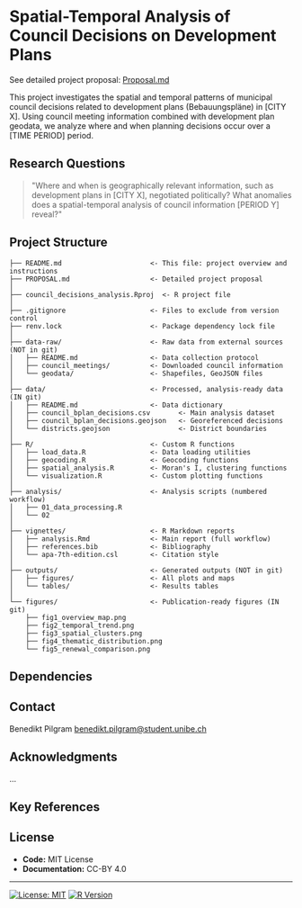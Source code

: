 # Spatial-Temporal Analysis of Council Decisions on Development Plans

See detailed project proposal: [Proposal.md](Proposal.md)

This project investigates the spatial and temporal patterns of municipal council decisions related to development plans (Bebauungspläne) in [CITY X]. Using council meeting information combined with development plan geodata, we analyze where and when planning decisions occur over a [TIME PERIOD] period.

## Research Questions

> "Where and when is geographically relevant information, such as development plans in [CITY X], negotiated politically? What anomalies does a spatial-temporal analysis of council information [PERIOD Y] reveal?"

## Project Structure

```
├── README.md                      <- This file: project overview and instructions
├── PROPOSAL.md                    <- Detailed project proposal
│
├── council_decisions_analysis.Rproj  <- R project file
│
├── .gitignore                     <- Files to exclude from version control
├── renv.lock                      <- Package dependency lock file
│
├── data-raw/                      <- Raw data from external sources (NOT in git)
│   ├── README.md                  <- Data collection protocol
│   ├── council_meetings/          <- Downloaded council information
│   └── geodata/                   <- Shapefiles, GeoJSON files
│
├── data/                          <- Processed, analysis-ready data (IN git)
│   ├── README.md                  <- Data dictionary
│   ├── council_bplan_decisions.csv       <- Main analysis dataset
│   ├── council_bplan_decisions.geojson   <- Georeferenced decisions
│   └── districts.geojson                 <- District boundaries
│
├── R/                             <- Custom R functions
│   ├── load_data.R                <- Data loading utilities
│   ├── geocoding.R                <- Geocoding functions
│   ├── spatial_analysis.R         <- Moran's I, clustering functions
│   └── visualization.R            <- Custom plotting functions
│
├── analysis/                      <- Analysis scripts (numbered workflow)
│   ├── 01_data_processing.R
│   └── 02
│
├── vignettes/                     <- R Markdown reports
│   ├── analysis.Rmd               <- Main report (full workflow)
│   ├── references.bib             <- Bibliography
│   └── apa-7th-edition.csl        <- Citation style
│
├── outputs/                       <- Generated outputs (NOT in git)
│   ├── figures/                   <- All plots and maps
│   └── tables/                    <- Results tables
│
└── figures/                       <- Publication-ready figures (IN git)
    ├── fig1_overview_map.png
    ├── fig2_temporal_trend.png
    ├── fig3_spatial_clusters.png
    ├── fig4_thematic_distribution.png
    └── fig5_renewal_comparison.png
```


## Dependencies


## Contact
Benedikt Pilgram
benedikt.pilgram@student.unibe.ch


## Acknowledgments
...

## Key References

## License
- **Code:** MIT License
- **Documentation:** CC-BY 4.0

---

[![License: MIT](https://img.shields.io/badge/License-MIT-yellow.svg)](https://opensource.org/licenses/MIT)
[![R Version](https://img.shields.io/badge/R-%3E%3D%204.3.0-blue.svg)](https://www.r-project.org/)
